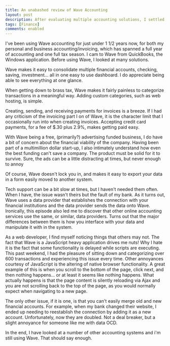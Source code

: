 ```yaml
---
title: An unabashed review of Wave Accounting
layout: post
description: After evaluating multiple accounting solutions, I settled on Wave accounting. Here are my thouthts after the  the last 1 1/2 years.
tags: [Finance]
comments: enabled
---
```


I've been using Wave accounting for just under 1 1/2 years now, for both my personal and business accounting/invoicing, which has spanned a full year of accounting and one full tax season. I cam to Wave from QuickBooks, the Windows application. Before using Wave, I looked at many solutions.

Wave makes it easy to consolidate multiple financial accounts, checking, saving, investment... all in one easy to use dashboard. I do appreciate being able to see everything at one glance.

When getting down to brass tax, Wave makes it fairly painless to categorize transactions in a meaningful way. Adding custom categories, such as web hosting, is simple.

Creating, sending, and receiving payments for invoices is a breeze. If I had any criticism of the invoicing part I on of Wave, it is the character limit that I occasionally run into when creating invoices. Accepting credit card payments, for a fee of $.30 plus 2.9%, makes getting paid easy.

With Wave being a free, (primarily?) advertising funded business, I do have a bit of concern about the financial viability of the company. Having been part of a multimillion dollar start-up, I also intimately understand how even the best funding can't save a company. The product must be solid for it to survive. Sure, the ads can be a little distracting at times, but never enough to annoy

Of course, Wave doesn't lock you in, and makes it easy to export your data in a form easily moved to another system.

Tech support can be a bit slow at times, but I haven't needed them often. When I have, the issue wasn't theirs but the fault of my bank. As it turns out, Wave uses a data provider that establishes the connection with your financial institutions and the data provider sends the data onto Wave. Ironically, this episode also led me to discover that other online accounting services use the same, or similar, data providers. Turns out that the major differences between them is how you interface with your data and manipulate it with in the system.

As a web developer, I find myself noticing things that others may not. The fact that Wave is a JavaScript heavy application drives me nuts! Why I hate it is the fact that some functionality is delayed while scripts are executing. This past weekend, I had the pleasure of sitting down and categorizing over 600 transactions and experiencing this issue every time. Other annoyances courtesy of JavaScript is the altering of native browser functionality. A great example of this is when you scroll to the bottom of the page, click next, and then nothing happens... or at least it seems like nothing happens. What actually happens is that the page content is silently reloading via Ajax and you are not scrolling back to the top of the page, as you would normally expect when navigating to a new page.

The only other issue, if it is one, is that you can't easily merge old and new financial accounts. For example, when my bank changed their website, I ended up needing to reestablish the connection by adding it as a new account. Unfortunately, now they are doubled. Not a deal breaker, but a slight annoyance for someone like me with data OCD.

In the end, I have looked at a number of other accounting systems and i'm still using Wave. That should say enough.